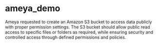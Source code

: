 # ameya_demo
Ameya requested to create an Amazon S3 bucket to access data publicly with proper permission settings. The S3 bucket should allow public read access to specific files or folders as required, while ensuring security and controlled access through defined permissions and policies.

